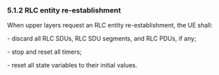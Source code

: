 ### 5.1.2 RLC entity re-establishment

When upper layers request an RLC entity re-establishment, the UE shall:

\- discard all RLC SDUs, RLC SDU segments, and RLC PDUs, if any;

\- stop and reset all timers;

\- reset all state variables to their initial values.